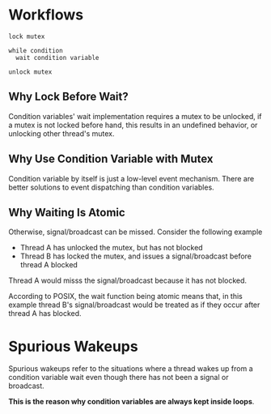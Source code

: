 # Workflows

```
lock mutex

while condition
  wait condition variable

unlock mutex
```

## Why Lock Before Wait?

Condition variables' wait implementation requires a mutex to be unlocked, if a
mutex is not locked before hand, this results in an undefined behavior, or
unlocking other thread's mutex.

## Why Use Condition Variable with Mutex

Condition variable by itself is just a low-level event mechanism. There are
better solutions to event dispatching than condition variables.

## Why Waiting Is Atomic

Otherwise, signal/broadcast can be missed. Consider the following example

- Thread A has unlocked the mutex, but has not blocked
- Thread B has locked the mutex, and issues a signal/broadcast before thread A
  blocked

Thread A would misss the signal/broadcast because it has not blocked.

According to POSIX, the wait function being atomic means that, in this example
thread B's signal/broadcast would be treated as if they occur after thread A has
blocked.

# Spurious Wakeups

Spurious wakeups refer to the situations where a thread wakes up from a
condition variable wait even though there has not been a signal or broadcast.

**This is the reason why condition variables are always kept inside loops**.
